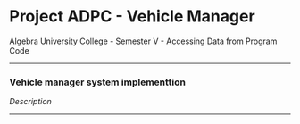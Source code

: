 # Project ADPC - Vehicle Manager
Algebra University College - Semester V - Accessing Data from Program Code

----------------------------------------------------------
### Vehicle manager system implementtion

*Description*

----------------------------------------------------------
